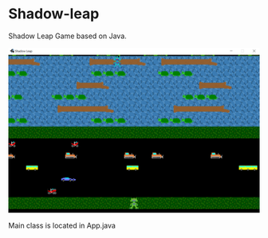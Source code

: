 # Shadow-leap
Shadow Leap Game based on Java.

![alt text](https://github.com/YuchenWg/Shadow-leap/blob/main/Shadow.png?raw=true)

Main class is located in App.java

